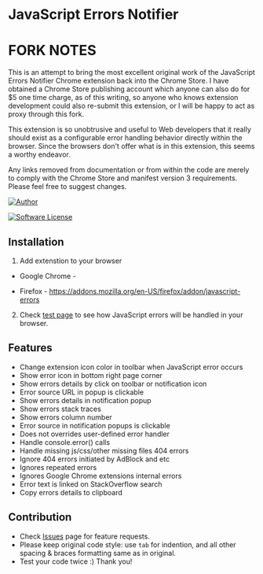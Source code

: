 JavaScript Errors Notifier
==========================

# FORK NOTES

This is an attempt to bring the most excellent original work of the JavaScript Errors Notifier Chrome extension back into the Chrome Store.  I have obtained a Chrome Store publishing account which anyone can also do for $5 one time charge, as of this writing, so anyone who knows extension development could also re-submit this extension, or I will be happy to act as proxy through this fork.

This extension is so unobtrusive and useful to Web developers that it really should exist as a configurable error handling behavior directly within the browser. Since the browsers don't offer what is in this extension, this seems a worthy endeavor.

Any links removed from documentation or from within the code are merely to comply with the Chrome Store and manifest version 3 requirements. Please feel free to suggest changes.

[![Author](http://img.shields.io/badge/author-@barbushin-blue.svg?style=flat-square)](https://www.linkedin.com/in/barbushin)
<!-- [![Chrome Web Store](https://img.shields.io/chrome-web-store/v/jafmfknfnkoekkdocjiaipcnmkklaajd.svg?maxAge=2592000&style=flat-square)](https://chrome.google.com/webstore/detail/javascript-errors-notifie/jafmfknfnkoekkdocjiaipcnmkklaajd) -->
[![Software License](https://img.shields.io/badge/license-MIT-brightgreen.svg?style=flat-square)](LICENSE)
<!-- [![Chrome Web Store](https://img.shields.io/chrome-web-store/d/jafmfknfnkoekkdocjiaipcnmkklaajd.svg?maxAge=86400&style=flat-square)](https://chrome.google.com/webstore/detail/javascript-errors-notifie/jafmfknfnkoekkdocjiaipcnmkklaajd) -->

## Installation

1. Add extenstion to your browser

* Google Chrome -
 <!-- * https://chrome.google.com/webstore/detail/javascript-errors-notifie/jafmfknfnkoekkdocjiaipcnmkklaajd -->
* Firefox - <https://addons.mozilla.org/en-US/firefox/addon/javascript-errors>

2. Check [test page](http://consle.com/instance/examples/#handle_javascript_errors) to see how JavaScript errors will be handled in your browser.

## Features

* Change extension icon color in toolbar when JavaScript error occurs
* Show error icon in bottom right page corner
* Show errors details by click on toolbar or notification icon
* Error source URL in popup is clickable
* Show errors details in notification popup
* Show errors stack traces
* Show errors column number
* Error source in notification popups is clickable
* Does not overrides user-defined error handler
* Handle console.error() calls
* Handle missing js/css/other missing files 404 errors
* Ignore 404 errors initiated by AdBlock and etc
* Ignores repeated errors
* Ignores Google Chrome extensions internal errors
* Error text is linked on StackOverflow search
* Copy errors details to clipboard

## Contribution

* Check [Issues](https://github.com/barbushin/javascript-errors-notifier/issues) page for feature requests.
* Please keep original code style: use `tab` for indention, and all other spacing & braces formatting same as in original.
* Test your code twice :) Thank you!
